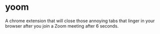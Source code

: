 # yoom
A chrome extension that will close those annoying tabs that linger in your browser after you join a Zoom meeting after 6 seconds.

